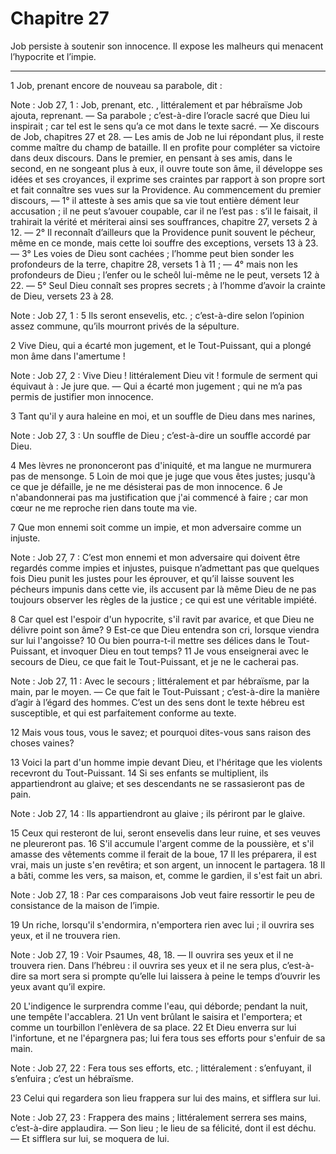 # Chapitre 27

Job persiste à soutenir son innocence.
Il expose les malheurs qui menacent l’hypocrite et l’impie.

***

1 Job, prenant encore de nouveau sa parabole, dit :

<span class="bible-note">Note : </span> Job 27, 1 : Job, prenant, etc. , littéralement et par hébraïsme Job ajouta, reprenant. ― Sa parabole ; c’est-à-dire l’oracle sacré que Dieu lui inspirait ; car tel est le sens qu’a ce mot dans le texte sacré. ― Xe discours de Job, chapitres 27 et 28. ― Les amis de Job ne lui répondant plus, il reste comme maître du champ de bataille. Il en profite pour compléter sa victoire dans deux discours. Dans le premier, en pensant à ses amis, dans le second, en ne songeant plus à eux, il ouvre toute son âme, il développe ses idées et ses croyances, il exprime ses craintes par rapport à son propre sort et fait connaître ses vues sur la Providence. Au commencement du premier discours, ― 1° il atteste à ses amis que sa vie tout entière dément leur accusation ; il ne peut s’avouer coupable, car il ne l’est pas : s’il le faisait, il trahirait la vérité et mériterai ainsi ses souffrances, chapitre 27, versets 2 à 12. ― 2° Il reconnaît d’ailleurs que la Providence punit souvent le pécheur, même en ce monde, mais cette loi
souffre des exceptions, versets 13 à 23. ― 3° Les voies de Dieu sont cachées ; l’homme peut bien sonder les profondeurs de la terre, chapitre 28, versets 1 à 11 ; ― 4° mais non les profondeurs de Dieu ; l’enfer ou le scheôl lui-même ne le peut, versets 12 à 22. ― 5° Seul Dieu connaît ses propres secrets ; à l’homme d’avoir la crainte de Dieu, versets 23 à 28.

<span class="bible-note">Note : </span> Job 27, 1 : 5 Ils seront ensevelis, etc. ; c’est-à-dire selon l’opinion assez commune, qu’ils mourront privés de la sépulture.


2 Vive Dieu, qui a écarté mon jugement, et le Tout-Puissant, qui a plongé mon âme dans l'amertume !

<span class="bible-note">Note : </span> Job 27, 2 : Vive Dieu ! littéralement Dieu vit ! formule de serment qui équivaut à : Je jure que. ― Qui a écarté mon jugement ; qui ne m’a pas permis de justifier mon innocence.

3 Tant qu'il y aura haleine en moi, et un souffle de Dieu dans mes narines,

<span class="bible-note">Note : </span> Job 27, 3 : Un souffle de Dieu ; c’est-à-dire un souffle accordé par Dieu.

4 Mes lèvres ne prononceront pas d'iniquité, et ma langue ne murmurera pas de mensonge. 5 Loin de moi que je juge que vous êtes justes; jusqu'à ce que je défaille, je ne me désisterai pas de mon innocence. 6 Je n'abandonnerai pas ma justification que j'ai commencé à faire ; car mon cœur ne me reproche rien dans toute ma vie.


7 Que mon ennemi soit comme un impie, et mon adversaire comme un injuste.

<span class="bible-note">Note : </span> Job 27, 7 : C’est mon ennemi et mon adversaire qui doivent être regardés comme impies et injustes, puisque n’admettant pas que quelques fois Dieu punit les justes pour les éprouver, et qu’il laisse souvent les pécheurs impunis dans cette vie, ils accusent par là même Dieu de ne pas toujours observer les règles de la justice ; ce qui est une véritable impiété.

8 Car quel est l'espoir d'un hypocrite, s'il ravit par avarice, et que Dieu ne délivre point son âme? 9 Est-ce que Dieu entendra son cri, lorsque viendra sur lui l'angoisse? 10 Ou bien pourra-t-il mettre ses délices dans le Tout-Puissant, et invoquer Dieu en tout temps? 11 Je vous enseignerai avec le secours de Dieu, ce que fait le Tout-Puissant, et je ne le cacherai pas.

<span class="bible-note">Note : </span> Job 27, 11 : Avec le secours ; littéralement et par hébraïsme, par la main, par le moyen. ― Ce que fait le Tout-Puissant ; c’est-à-dire la manière d’agir à l’égard des hommes. C’est un des sens dont le texte hébreu est susceptible, et qui est parfaitement conforme au texte.

12 Mais vous tous, vous le savez; et pourquoi dites-vous sans raison des choses vaines?


13 Voici la part d'un homme impie devant Dieu, et l'héritage que les violents recevront du Tout-Puissant. 14 Si ses enfants se multiplient, ils appartiendront au glaive; et ses descendants ne se rassasieront pas de pain.

<span class="bible-note">Note : </span> Job 27, 14 : Ils appartiendront au glaive ; ils périront par le glaive.

15 Ceux qui resteront de lui, seront ensevelis dans leur ruine, et ses veuves ne pleureront pas. 16 S'il accumule l'argent comme de la poussière, et s'il amasse des vêtements comme il ferait de la boue, 17 Il les préparera, il est vrai, mais un juste s'en revêtira; et son argent, un innocent le partagera. 18 Il a bâti, comme les vers, sa maison, et, comme le gardien, il s'est fait un abri.

<span class="bible-note">Note : </span> Job 27, 18 : Par ces comparaisons Job veut faire ressortir le peu de consistance de la maison de l’impie.

19 Un riche, lorsqu'il s'endormira, n'emportera rien avec lui ; il ouvrira ses yeux, et il ne trouvera rien.

<span class="bible-note">Note : </span> Job 27, 19 : Voir Psaumes, 48, 18. ― Il ouvrira ses yeux et il ne trouvera rien. Dans l’hébreu : il ouvrira ses yeux et il ne sera plus, c’est-à-dire sa mort sera si prompte qu’elle lui laissera à peine le temps d’ouvrir les yeux avant qu’il expire.

20 L'indigence le surprendra comme l'eau, qui déborde; pendant la nuit, une tempête l'accablera. 21 Un vent brûlant le saisira et l'emportera; et comme un tourbillon l'enlèvera de sa place. 22 Et Dieu enverra sur lui l'infortune, et ne l'épargnera pas; lui fera tous ses efforts pour s'enfuir de sa main.

<span class="bible-note">Note : </span> Job 27, 22 : Fera tous ses efforts, etc. ; littéralement : s’enfuyant, il s’enfuira ; c’est un hébraïsme.

23 Celui qui regardera son lieu frappera sur lui des mains, et sifflera sur lui.

<span class="bible-note">Note : </span> Job 27, 23 : Frappera des mains ; littéralement serrera ses mains, c’est-à-dire applaudira. ― Son lieu ; le lieu de sa félicité, dont il est déchu. ― Et sifflera sur lui, se moquera de lui.

